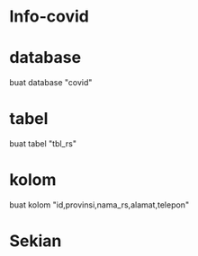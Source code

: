 # Info-covid
#
# database 
buat database "covid"
# tabel
buat tabel "tbl_rs"
# kolom
buat kolom "id,provinsi,nama_rs,alamat,telepon"

#
# Sekian
